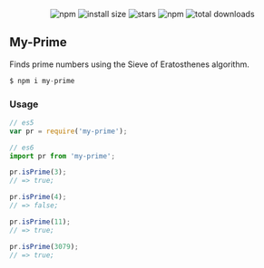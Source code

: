 <div align='center'>

![npm](https://badgen.net/npm/v/my-prime)
![install size](https://badgen.net/packagephobia/install/my-prime)
![stars](https://badgen.net/github/stars/jinnatul/my-prime)
![npm](https://img.shields.io/npm/dw/my-prime)
![total downloads](https://badgen.net/npm/dt/my-prime)

</div>

## My-Prime
Finds prime numbers using the Sieve of Eratosthenes algorithm.

```js
$ npm i my-prime
```

### Usage
```js
// es5
var pr = require('my-prime');

// es6
import pr from 'my-prime';

pr.isPrime(3);
// => true;

pr.isPrime(4);
// => false;

pr.isPrime(11);
// => true;

pr.isPrime(3079);
// => true;
```
